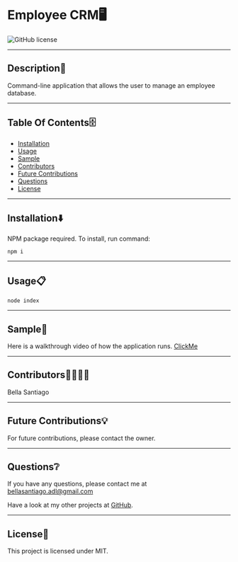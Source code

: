 # Employee CRM🖥
  ![GitHub license](https://img.shields.io/badge/license-MIT-yellowgreen.svg)

  ---

  ## Description📒
  Command-line application that allows the user to manage an employee database.

  ---

  ## Table Of Contents🗄
  - [Installation](#Installation⬇️) 
  - [Usage](#Usage📋)
  - [Sample](#Sample🎥)
  - [Contributors](#Contributors🧑‍💻👩‍💻)
  - [Future Contributions](#Future-Contributions💡)
  - [Questions](#Questions❔)
  - [License](#license🔐)

  ---

  ## Installation⬇️
  

NPM package required. To install, run command:
```
npm i
```

  ---

  ## Usage📋
  
```
node index
```

  ---

  ## Sample🎥
  
  Here is a walkthrough video of how the application runs. [ClickMe]()

  ---

  ## Contributors🧑‍💻👩‍💻
  
  Bella Santiago
  
  ---

  ## Future Contributions💡

  For future contributions, please contact the owner.

  ---

  ## Questions❔

  If you have any questions, please contact me at bellasantiago.adl@gmail.com

  Have a look at my other projects at [GitHub](http://github.com/bellasantiago).

  ---
  ## License🔐
  
  This project is licensed under MIT.
